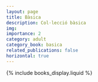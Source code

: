 ```yaml
---
layout: page
title: Bàsica
description: Col·lecció bàsica
img:
importance: 2
category: adult
category_book: basica
related_publications: false
horizontal: true
---
```


{% include books_display.liquid %}
